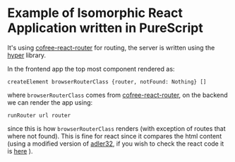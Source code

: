 # Example of Isomorphic React Application written in PureScript

It's using
[cofree-react-router](https://github.com/coot/purescript-cofree-react-router) for
routing, the server is written using the
[hyper](https://github.com/owickstrom/hyper) library.

In the frontend app the top most component rendered as:
```
createElement browserRouterClass {router, notFound: Nothing} []
```
where `browserRouterClass` comes from
[cofree-react-router](https://github.com/coot/purescript-cofree-react-router), on
the backend we can render the app using:
```
runRouter url router
```
since this is how `browserRouterClass` renders (with exception of routes that
where not found).  This is fine for react since it compares the html content
(using a modified version of [adler32](https://en.wikipedia.org/wiki/Adler-32), 
if you wish to check the react code it is
[here](https://github.com/facebook/react/blob/b1b4a2fb252f26fe10d29ba60d85ff89a85ff3ec/src/renderers/dom/stack/server/ReactMarkupChecksum.js#L45)
).
